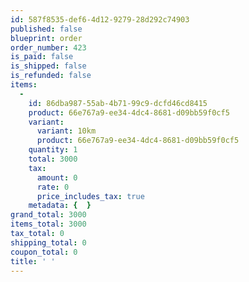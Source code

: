 ```yaml
---
id: 587f8535-def6-4d12-9279-28d292c74903
published: false
blueprint: order
order_number: 423
is_paid: false
is_shipped: false
is_refunded: false
items:
  -
    id: 86dba987-55ab-4b71-99c9-dcfd46cd8415
    product: 66e767a9-ee34-4dc4-8681-d09bb59f0cf5
    variant:
      variant: 10km
      product: 66e767a9-ee34-4dc4-8681-d09bb59f0cf5
    quantity: 1
    total: 3000
    tax:
      amount: 0
      rate: 0
      price_includes_tax: true
    metadata: {  }
grand_total: 3000
items_total: 3000
tax_total: 0
shipping_total: 0
coupon_total: 0
title: ' '
---
```

